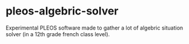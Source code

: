 # pleos-algebric-solver
Experimental PLEOS software made to gather a lot of algebric situation solver (in a 12th grade french class level).
